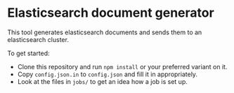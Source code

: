 # Elasticsearch document generator

This tool generates elasticsearch documents and sends them to an elasticsearch cluster.

To get started:

* Clone this repository and run `npm install` or your preferred variant on it.
* Copy `config.json.in` to `config.json` and fill it in appropriately.
* Look at the files in `jobs/` to get an idea how a job is set up.

